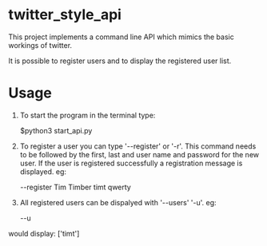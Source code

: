 twitter_style_api
=================

This project implements a command line API which mimics the basic workings of twitter.

It is possible to register users and to display the registered user list.

Usage
=====

1. To start the program in the terminal type:

   $python3 start_api.py


2. To register a user you can type '--register' or '-r'. This command needs to be followed by the first, last and user name and password for the new user. If the user is registered successfully a registration message is displayed.
eg:

   --register Tim Timber timt qwerty


3. All registered users can be dispalyed with '--users' '-u'. eg:

   --u

  would display:
   ['timt']
